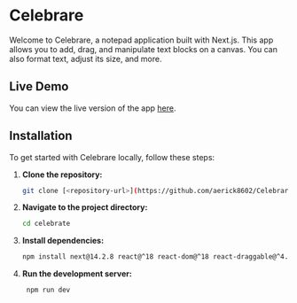 # Celebrare

Welcome to Celebrare, a notepad application built with Next.js. This app allows you to add, drag, and manipulate text blocks on a canvas. You can also format text, adjust its size, and more.

## Live Demo

You can view the live version of the app [here](https://celebarare.vercel.app/).

## Installation

To get started with Celebrare locally, follow these steps:

1. **Clone the repository:**

   ```bash
   git clone [<repository-url>](https://github.com/aerick8602/Celebrare.git)
2. **Navigate to the project directory:**
   ```bash
   cd celebrate

3. **Install dependencies:**
   ```bash
   npm install next@14.2.8 react@^18 react-dom@^18 react-draggable@^4.4.6 react-icons@^5.3.0
4. **Run the development server:**
   ```bash
    npm run dev
   

